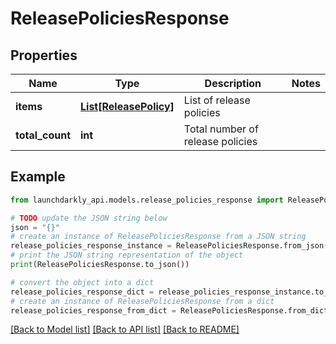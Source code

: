 # ReleasePoliciesResponse


## Properties

Name | Type | Description | Notes
------------ | ------------- | ------------- | -------------
**items** | [**List[ReleasePolicy]**](ReleasePolicy.md) | List of release policies | 
**total_count** | **int** | Total number of release policies | 

## Example

```python
from launchdarkly_api.models.release_policies_response import ReleasePoliciesResponse

# TODO update the JSON string below
json = "{}"
# create an instance of ReleasePoliciesResponse from a JSON string
release_policies_response_instance = ReleasePoliciesResponse.from_json(json)
# print the JSON string representation of the object
print(ReleasePoliciesResponse.to_json())

# convert the object into a dict
release_policies_response_dict = release_policies_response_instance.to_dict()
# create an instance of ReleasePoliciesResponse from a dict
release_policies_response_from_dict = ReleasePoliciesResponse.from_dict(release_policies_response_dict)
```
[[Back to Model list]](../README.md#documentation-for-models) [[Back to API list]](../README.md#documentation-for-api-endpoints) [[Back to README]](../README.md)


